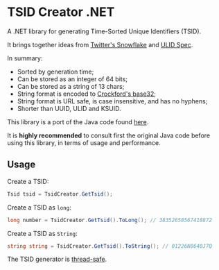 ﻿TSID Creator .NET
======================================================
A .NET library for generating Time-Sorted Unique Identifiers (TSID).

It brings together ideas from [Twitter's Snowflake](https://github.com/twitter-archive/snowflake/tree/snowflake-2010) and [ULID Spec](https://github.com/ulid/spec).

In summary:

*   Sorted by generation time;
*   Can be stored as an integer of 64 bits;
*   Can be stored as a string of 13 chars;
*   String format is encoded to [Crockford's base32](https://www.crockford.com/base32.html);
*   String format is URL safe, is case insensitive, and has no hyphens;
*   Shorter than UUID, ULID and KSUID.


This library is a port of the Java code found [here](https://github.com/f4b6a3/tsid-creator).

It is **highly recommended** to consult first the original Java code before using this library, 
in terms of usage and performance.

## Usage

Create a TSID:

```csharp
Tsid tsid = TsidCreator.GetTsid();
```

Create a TSID as `long`:

```csharp
long number = TsidCreator.GetTsid().ToLong(); // 38352658567418872
```

Create a TSID as `String`:

```csharp
string string = TsidCreator.GetTsid().ToString(); // 01226N0640J7Q
```

The TSID generator is [thread-safe](https://en.wikipedia.org/wiki/Thread_safety).
